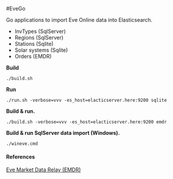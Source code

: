 #EveGo

Go applications to import Eve Online data into Elasticsearch.

- InvTypes (SqlServer)
- Regions (SqlServer)
- Stations (Sqlite)
- Solar systems (Sqlite)
- Orders (EMDR)

**Build**

    ./build.sh

**Run**

    ./run.sh -verbose=vvv -es_host=elacticserver.here:9200 sqlite

**Build & run.**

    ./build.sh -verbose=vvv -es_host=elacticserver.here:9200 emdr

**Build & run SqlServer data import (Windows).**

    ./wineve.cmd

#### References

[Eve Market Data Relay (EMDR)](https://eve-market-data-relay.readthedocs.org/en/latest/)


